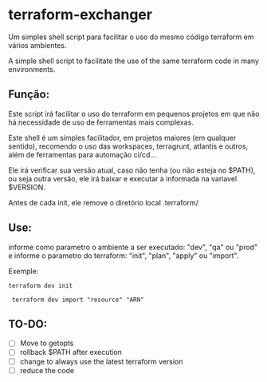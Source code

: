 # terraform-exchanger
Um simples shell script para facilitar o uso do mesmo código terraform em vários ambientes. 

A simple shell script to facilitate the use of the same terraform code in many environments.



## Função:
Este script irá facilitar o uso do terraform em pequenos projetos em que não há necessidade de uso de ferramentas mais complexas.

Este shell é um simples facilitador, em projetos maiores (em qualquer sentido), recomendo o uso das workspaces, terragrunt, atlantis e outros, além de ferramentas para automação ci/cd...

Ele irá verificar sua versão atual, caso não tenha (ou não esteja no $PATH), ou seja outra versão, ele irá baixar e executar a informada na variavel $VERSION.

Antes de cada init, ele remove o diretório local .terraform/





## Use:

informe como parametro o ambiente a ser executado: \"dev\", \"qa\" ou \"prod\"
 e informe o parametro do terraform: \"init\", \"plan\", \"apply\" ou "import". 
  
 

Exemple:

<code>terraform dev init </code>   

<code> terraform dev import "resource" "ARN"</code>




## TO-DO:

- [ ] Move to getopts
- [ ] rollback $PATH after execution
- [ ] change to always use the latest terraform version
- [ ] reduce the code